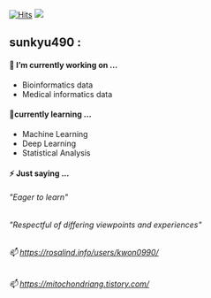 
[![Hits](https://hits.seeyoufarm.com/api/count/incr/badge.svg?url=https%3A%2F%2Fgithub.com%2Fsunkyu490%2F&count_bg=%23170FCB&title_bg=%23555555&icon=&icon_color=%23E7E7E7&title=hits&edge_flat=false)](https://hits.seeyoufarm.com)   ![](https://img.shields.io/github/followers/sunkyu490?style=social)

## sunkyu490 : 

#### 🔭 I’m currently working on ...
  - Bioinformatics data
  - Medical informatics data

#### 🌱currently learning ...
  - Machine Learning
  - Deep Learning
  - Statistical Analysis

#### ⚡ Just saying ...
###### "Eager to learn" 
###### "Respectful of differing viewpoints and experiences"

###### 📫 https://rosalind.info/users/kwon0990/
###### 📫 https://mitochondriang.tistory.com/
<!--
**sunkyu490/sunkyu490** is a ✨ _special_ ✨ repository because its `README.md` (this file) appears on your GitHub profile.

Here are some ideas to get you started:

- 🔭 I’m currently working on ...
- 🌱 I’m currently learning ...
- 👯 I’m looking to collaborate on ...
- 🤔 I’m looking for help with ...
- 💬 Ask me about ...
- 📫 How to reach me: ...
- 😄 Pronouns: ...
- ⚡ Fun fact: ...
-->
